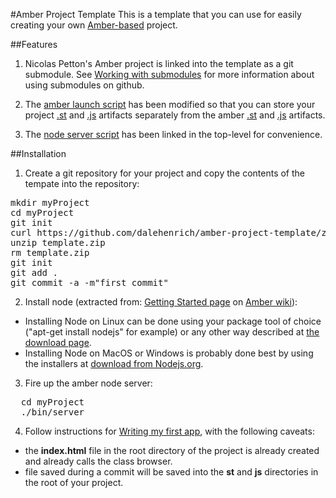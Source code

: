 #Amber Project Template
This is a template that you can use for easily creating your own [Amber-based][1] project.

##Features

1. Nicolas Petton's Amber project is linked into the template as a git submodule. See 
[Working with submodules](http://help.github.com/submodules/) for more information about using submodules on github.

2. The [amber launch script](https://github.com/dalehenrich/amber-project-template/blob/master/js/amber.js) 
has been modified so that you can store your 
project [.st](https://github.com/dalehenrich/amber-project-template/blob/master/st) 
and [.js](https://github.com/dalehenrich/amber-project-template/blob/master/js) artifacts separately 
from the amber [.st](https://github.com/dalehenrich/amber-project-template/blob/master/amber/st) 
and [.js](https://github.com/dalehenrich/amber-project-template/blob/master/amber/js) artifacts.

3. The [node server script](bin/server) has been linked in the top-level for convenience.

##Installation
1. Create a git repository for your project and copy the contents of the tempate into the repository:
<pre>
mkdir myProject
cd myProject
git init
curl https://github.com/dalehenrich/amber-project-template/zipball/master >> template.zip
unzip template.zip
rm template.zip
git init
git add .
git commit -a -m"first commit"
</pre>

2. Install node (extracted from: [Getting Started page](https://github.com/NicolasPetton/amber/wiki/Getting-started) 
on [Amber wiki](https://github.com/NicolasPetton/amber/wiki/)):

  - Installing Node on Linux can be done using your package tool of choice ("apt-get install nodejs" for example) or any other way described at [the download page](http://nodejs.org/#download).
  - Installing Node on MacOS or Windows is probably done best by using the installers at [download from Nodejs.org](http://nodejs.org/#download).


3. Fire up the amber node server:
<pre>
  cd myProject
  ./bin/server 
</pre>
  
4. Follow instructions for [Writing my first app](https://github.com/NicolasPetton/amber/wiki/Writing-my-first-app), with the following caveats:

  - the **index.html** file in the root directory of the project
is already created and already calls the class browser.
  - file saved during a commit will be saved into the **st** and **js** directories in the root of your project.

[1]: https://github.com/NicolasPetton/amber
